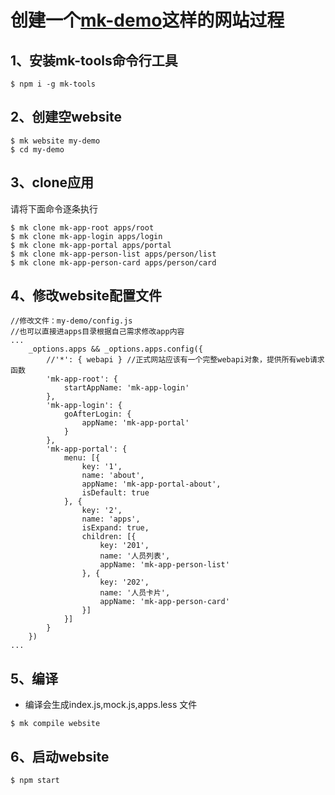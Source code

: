 # 创建一个<a href="https://ziaochina.github.io/mk-demo/" target="_blank">mk-demo</a>这样的网站过程

## 1、安装mk-tools命令行工具

```
$ npm i -g mk-tools
```


## 2、创建空website

```
$ mk website my-demo
$ cd my-demo
```

## 3、clone应用

请将下面命令逐条执行

```
$ mk clone mk-app-root apps/root
$ mk clone mk-app-login apps/login
$ mk clone mk-app-portal apps/portal
$ mk clone mk-app-person-list apps/person/list
$ mk clone mk-app-person-card apps/person/card
```

## 4、修改website配置文件

```
//修改文件：my-demo/config.js
//也可以直接进apps目录根据自己需求修改app内容
...
	_options.apps && _options.apps.config({
		//'*': { webapi } //正式网站应该有一个完整webapi对象，提供所有web请求函数
		'mk-app-root': {
			startAppName: 'mk-app-login'
		},
		'mk-app-login': {
			goAfterLogin: {
				appName: 'mk-app-portal'
			}
		},
		'mk-app-portal': {
			menu: [{
				key: '1',
				name: 'about',
				appName: 'mk-app-portal-about',
				isDefault: true
			}, {
				key: '2',
				name: 'apps',
				isExpand: true,
				children: [{
					key: '201',
					name: '人员列表',
					appName: 'mk-app-person-list'
				}, {
					key: '202',
					name: '人员卡片',
					appName: 'mk-app-person-card'
				}]
			}]
		}
	})
...
```

## 5、编译
- 编译会生成index.js,mock.js,apps.less 文件
```
$ mk compile website
```

## 6、启动website

```
$ npm start
```